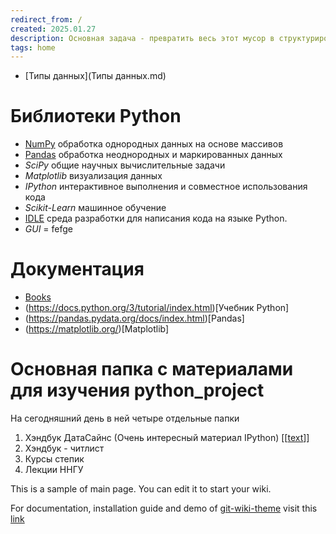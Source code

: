 ```yaml
---
redirect_from: /
created: 2025.01.27
description: Основная задача - превратить весь этот мусор в структурированную базу знаний
tags: home
---
```

- [Типы данных](Типы данных.md)

# Библиотеки Python
- [NumPy](NumPy.md) обработка однородных данных на основе массивов
- [Pandas](Pandas.md) обработка неоднородных и маркированных данных
- _SciPy_ общие научных вычислительные задачи
- _Matplotlib_ визуализация данных
- _IPython_ интерактивное выполнения и совместное использования кода
- _Scikit-Learn_ машинное обучение
- [IDLE](IDLE.md) среда разработки для написания кода на языке Python. 
- *GUI* = fefge

# Документация
- [Books](https://ipython.org/books.html)
- (https://docs.python.org/3/tutorial/index.html)[Учебник Python]
- (https://pandas.pydata.org/docs/index.html)[Pandas]
- (https://matplotlib.org/)[Matplotlib]

# Основная папка с материалами для изучения python_project
На сегодняшний день в ней четыре отдельные папки
1. Хэндбук ДатаСайнс  (Очень интерeсный материал IPython) [[[text](PythonDataSainceHandbook)]]
2. Хэндбук - читлист
3. Курсы степик
4. Лекции ННГУ


This is a sample of main page. You can edit it to start your wiki.

For documentation, installation guide and demo of [git-wiki-theme](git-wiki-theme) visit this [link](http://drassil.github.io/git-wiki/)
